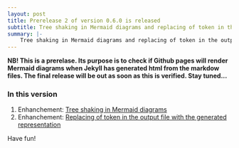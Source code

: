 ```yaml
---
layout: post
title: Prerelease 2 of version 0.6.0 is released
subtitle: Tree shaking in Mermaid diagrams and replacing of token in the output file with the generated representation.
summary: |-
    Tree shaking in Mermaid diagrams and replacing of token in the output file with the generated representation.
---
```

**NB! This is a prerelase. Its purpose is to check if Github pages will render Mermaid diagrams when Jekyll has generated html from the markdow files. The final release will be out as soon as this is verified. Stay tuned...**
### In this version
1. Enhanchement: [Tree shaking in Mermaid diagrams](https://github.com/ebjornset/DryGen/issues/25)
2. Enhanchement: [Replacing of token in the output file with the generated representation](https://github.com/ebjornset/DryGen/issues/29)

Have fun!